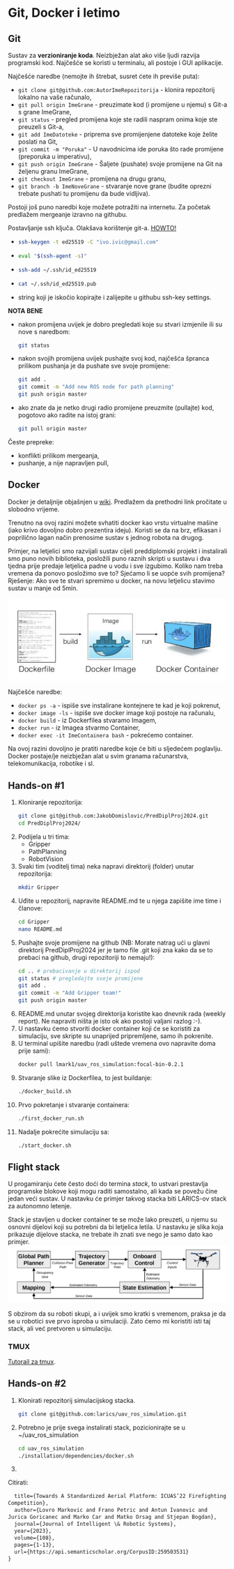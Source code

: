 # Git, Docker i letimo

## Git

Sustav za **verzioniranje koda**. Neizbježan alat ako više ljudi razvija programski kod. Najčešće se koristi u terminalu, ali postoje i GUI aplikacije.

Najčešće naredbe (nemojte ih štrebat, susret ćete ih previše puta):
- `git clone git@github.com:AutorImeRepozitorija` - klonira repozitorij lokalno na vaše računalo,
- `git pull origin ImeGrane` - preuzimate kod (i promijene u njemu) s Git-a s grane ImeGrane,
- `git status` - pregled promijena koje ste radili naspram onima koje ste preuzeli s Git-a,
- `git add ImeDatoteke` - priprema sve promijenjene datoteke koje želite poslati na Git,
- `git commit -m "Poruka"` - U navodnicima ide poruka što rade promijene (preporuka u imperativu),
- `git push origin ImeGrane` - Šaljete (pushate) svoje promijene na Git na željenu granu ImeGrane,
- `git checkout ImeGrane` - promijena na drugu granu,
- `git branch -b ImeNoveGrane` - stvaranje nove grane (budite oprezni trebate pushati tu promijenu da bude vidljiva).

Postoji još puno naredbi koje možete potražiti na internetu. Za početak predlažem mergeanje izravno na githubu.

Postavljanje ssh ključa. Olakšava korištenje git-a. [HOWTO!](https://docs.github.com/en/authentication/connecting-to-github-with-ssh/generating-a-new-ssh-key-and-adding-it-to-the-ssh-agent)
- ```bash 
  ssh-keygen -t ed25519 -C "ivo.ivic@gmail.com"
  ```
- ```bash 
  eval "$(ssh-agent -s)"
  ```
- ```bash
  ssh-add ~/.ssh/id_ed25519
  ```
- ```bash
  cat ~/.ssh/id_ed25519.pub
  ```
- string koji je iskočio kopirajte i zalijepite u githubu ssh-key settings.

**NOTA BENE**
- nakon promijena uvijek je dobro pregledati koje su stvari izmjenile ili su nove s naredbom:
    
    ```bash
    git status
    ```
- nakon svojih promijena uvijek pushajte svoj kod, najčešća špranca prilikom pushanja je da pushate sve svoje promijene:
    
    ```bash
    git add .
    git commit -m "Add new ROS node for path planning"
    git push origin master
    ```
- ako znate da je netko drugi radio promijene preuzmite (pullajte) kod, pogotovo ako radite na istoj grani:

    ```bash
    git pull origin master
    ```

Česte prepreke:
- konflikti prilikom mergeanja,
- pushanje, a nije napravljen pull,

## Docker

Docker je detaljnije objašnjen u [wiki](https://github.com/larics/docker_files/wiki). Predlažem da prethodni link pročitate u slobodno vrijeme.

Trenutno na ovoj razini možete svhatiti docker kao vrstu virtualne mašine (iako krivo dovoljno dobro prezentira ideju). Koristi se da na brz, efikasan i poprilično lagan način prenosime sustav s jednog robota na drugog. 

Primjer, na letjelici smo razvijali sustav cijeli preddiplomski projekt i instalirali smo puno novih biblioteka, posložili puno raznih skripti u sustavu i dva tjedna prije predaje letjelica padne u vodu i sve izgubimo. Koliko nam treba vremena da ponovo posložimo sve to? Sjećamo li se uopće svih promijena? Rješenje: Ako sve te stvari spremimo u docker, na novu letjelicu stavimo sustav u manje od 5min. 

![](./figure1.png)

Najčešće naredbe:
- `docker ps -a` - ispiše sve instalirane kontejnere te kad je koji pokrenut,
- `docker image -ls` - ispiše sve docker image koji postoje na računalu,
- `docker build` - iz Dockerfilea stvaramo Imagem,
- `docker run` - iz Imagea stvarmo Container,
- `docker exec -it ImeContainera bash` - pokrećemo container.

Na ovoj razini dovoljno je pratiti naredbe koje će biti u sljedećem poglavlju. Docker postaje/je neizbježan alat u svim granama računarstva, telekomunikacija, robotike i sl.

## Hands-on #1

1. Kloniranje repozitorija:
    ```bash
    git clone git@github.com:JakobDomislovic/PredDiplProj2024.git
    cd PredDiplProj2024/
    ```
2. Podijela u tri tima:
    - Gripper
    - PathPlanning
    - RobotVision
3. Svaki tim (voditelj tima) neka napravi direktorij (folder) unutar repozitorija:
    ```bash
    mkdir Gripper
    ```
4. Uđite u repozitorij, napravite README.md te u njega zapišite ime time i članove:
    ```bash
    cd Gripper
    nano README.md
    ```
5. Pushajte svoje promijene na github (NB: Morate natrag ući u glavni direktorij PredDiplProj2024 jer je tamo file .git koji zna kako da se to prebaci na github, drugi repozitoriji to nemaju!):
    ```bash
    cd .. # prebacivanje u direktorij ispod
    git status # pregledajte svoje promijene
    git add . 
    git commit -m "Add Gripper team!"
    git push origin master
    ```
6. README.md unutar svojeg direktorija koristite kao dnevnik rada (weekly report). Ne napraviti ništa je isto ok ako postoji valjani razlog :-). 
7. U nastavku ćemo stvoriti docker container koji će se koristiti za simulaciju, sve skripte su unaprijed pripremljene, samo ih pokrenite.
8. U terminal upišite naredbu (radi uštede vremena ovo napravite doma prije sami):
    ```bash
    docker pull lmark1/uav_ros_simulation:focal-bin-0.2.1
    ```
9. Stvaranje slike iz Dockerfilea, to jest buildanje:
    ```bash
    ./docker_build.sh
    ```
10. Prvo pokretanje i stvaranje containera:
    ```bash
    ./first_docker_run.sh
    ```
11. Nadalje pokrećite simulaciju sa:
    ```bash
    ./start_docker.sh
    ```

## Flight stack
U progamiranju ćete često doći do termina *stack*, to ustvari prestavlja programske blokove koji mogu raditi samostalno, ali kada se povežu čine jedan veći sustav. U nastavku će primjer takvog stacka biti LARICS-ov stack za autonomno letenje.

Stack je stavljen u docker container te se može lako preuzeti, u njemu su osnovni dijelovi koji su potrebni da bi letjelica letila. U nastavku je slika koja prikazuje dijelove stacka, ne trebate ih znati sve nego je samo dato kao primjer.
![](./stack.png)

S obzirom da su roboti skupi, a i uvijek smo kratki s vremenom, praksa je da se u robotici sve prvo isproba u simulaciji. Zato ćemo mi koristiti isti taj stack, ali već pretvoren u simulaciju.

### TMUX
[Tutorail za tmux](https://github.com/larics/uav_ros_simulation/blob/main/HOWTO.md).

## Hands-on #2 
1. Klonirati repozitorij simulacijskog stacka.
    ```bash
    git clone git@github.com:larics/uav_ros_simulation.git
    ```
2. Potrebno je prije svega instalirati stack, pozicionirajte se u ~/uav_ros_simulation
    ```bash
    cd uav_ros_simulation
    ./installation/dependencies/docker.sh
    ```
3. 

Citirati:
```@article{Markovic2023TowardsAS,
  title={Towards A Standardized Aerial Platform: ICUAS’22 Firefighting Competition},
  author={Lovro Markovic and Frano Petric and Antun Ivanovic and Jurica Goricanec and Marko Car and Matko Orsag and Stjepan Bogdan},
  journal={Journal of Intelligent \& Robotic Systems},
  year={2023},
  volume={108},
  pages={1-13},
  url={https://api.semanticscholar.org/CorpusID:259503531}
}
```